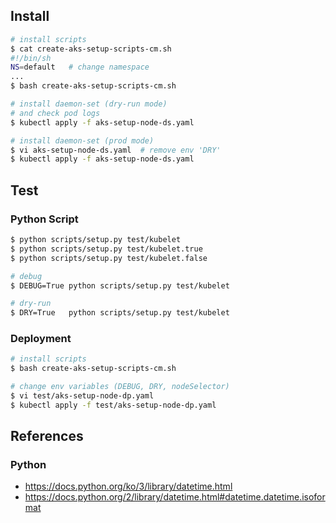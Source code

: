 ## Install
```bash
# install scripts
$ cat create-aks-setup-scripts-cm.sh
#!/bin/sh
NS=default   # change namespace
...
$ bash create-aks-setup-scripts-cm.sh
```
```bash
# install daemon-set (dry-run mode)
# and check pod logs
$ kubectl apply -f aks-setup-node-ds.yaml

# install daemon-set (prod mode)
$ vi aks-setup-node-ds.yaml  # remove env 'DRY'
$ kubectl apply -f aks-setup-node-ds.yaml
```

## Test
### Python Script
```bash
$ python scripts/setup.py test/kubelet
$ python scripts/setup.py test/kubelet.true
$ python scripts/setup.py test/kubelet.false

# debug
$ DEBUG=True python scripts/setup.py test/kubelet

# dry-run 
$ DRY=True   python scripts/setup.py test/kubelet
```

### Deployment
```bash
# install scripts
$ bash create-aks-setup-scripts-cm.sh

# change env variables (DEBUG, DRY, nodeSelector)
$ vi test/aks-setup-node-dp.yaml
$ kubectl apply -f test/aks-setup-node-dp.yaml
```

## References
### Python
- https://docs.python.org/ko/3/library/datetime.html
- https://docs.python.org/2/library/datetime.html#datetime.datetime.isoformat